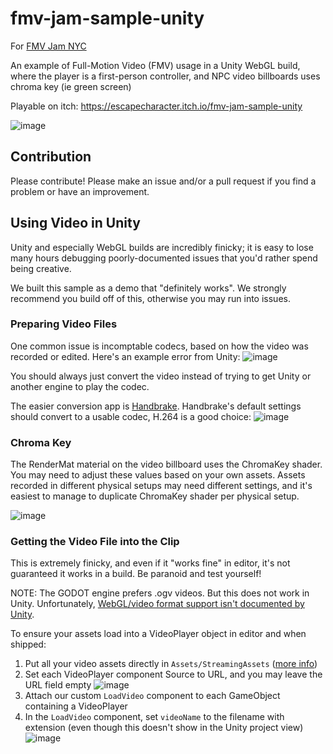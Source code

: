 # fmv-jam-sample-unity

For [FMV Jam NYC](https://itch.io/jam/fmv-jam-nyc)

An example of Full-Motion Video (FMV) usage in a Unity WebGL build, where the player is a first-person controller, and NPC video billboards uses chroma key (ie green screen)

Playable on itch: https://escapecharacter.itch.io/fmv-jam-sample-unity

![image](https://github.com/dustinfreeman/fmv-jam-sample-unity/assets/940836/934b524a-bd21-42dd-897b-880844a244b0)

## Contribution

Please contribute! Please make an issue and/or a pull request if you find a problem or have an improvement. 

## Using Video in Unity

Unity and especially WebGL builds are incredibly finicky; it is easy to lose many hours debugging poorly-documented issues that you'd rather spend being creative.

We built this sample as a demo that "definitely works". We strongly recommend you build off of this, otherwise you may run into issues.

### Preparing Video Files

One common issue is incomptable codecs, based on how the video was recorded or edited. Here's an example error from Unity:
![image](https://github.com/dustinfreeman/fmv-jam-sample-unity/assets/940836/ca817dac-272f-4740-8df6-4f0b0fbc04d7)

You should always just convert the video instead of trying to get Unity or another engine to play the codec.

The easier conversion app is [Handbrake](https://handbrake.fr/). Handbrake's default settings should convert to a usable codec, H.264 is a good choice:
![image](https://github.com/dustinfreeman/fmv-jam-sample-unity/assets/940836/e799f17d-2a06-4988-ad64-b15dd922fc94)

### Chroma Key

The RenderMat material on the video billboard uses the ChromaKey shader. You may need to adjust these values based on your own assets. 
Assets recorded in different physical setups may need different settings, and it's easiest to manage to duplicate ChromaKey shader per physical setup.

![image](https://github.com/dustinfreeman/fmv-jam-sample-unity/assets/940836/b051b0db-11bb-4464-90e2-acb3aa7965c1)

### Getting the Video File into the Clip

This is extremely finicky, and even if it "works fine" in editor, it's not guaranteed it works in a build. Be paranoid and test yourself!

NOTE: The GODOT engine prefers .ogv videos. But this does not work in Unity. Unfortunately, [WebGL/video format support isn't documented by Unity](https://docs.unity3d.com/Manual/VideoSources-FileCompatibility.html).

To ensure your assets load into a VideoPlayer object in editor and when shipped:
1. Put all your video assets directly in `Assets/StreamingAssets` ([more info](https://docs.unity3d.com/ScriptReference/Application-streamingAssetsPath.html))
2. Set each VideoPlayer component Source to URL, and you may leave the URL field empty
![image](https://github.com/dustinfreeman/fmv-jam-sample-unity/assets/940836/9578c7ef-cffd-4c90-8b7f-43db31fb48ed)
3. Attach our custom `LoadVideo` component to each GameObject containing a VideoPlayer
4. In the `LoadVideo` component, set `videoName` to the filename with extension (even though this doesn't show in the Unity project view)
![image](https://github.com/dustinfreeman/fmv-jam-sample-unity/assets/940836/73a87224-bd6a-40a1-9bc9-f657f72551d8)







